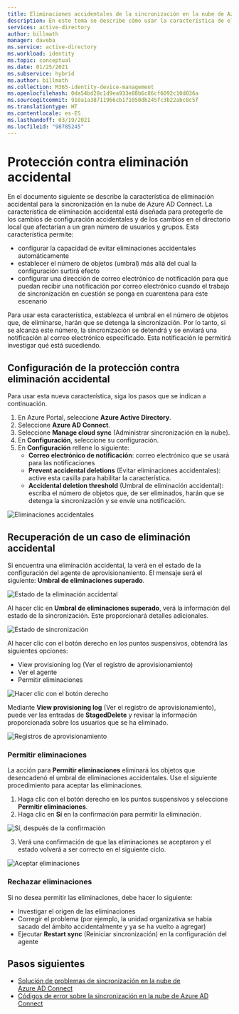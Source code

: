 ```yaml
---
title: Eliminaciones accidentales de la sincronización en la nube de Azure AD Connect
description: En este tema se describe cómo usar la característica de eliminación accidental para evitar eliminaciones.
services: active-directory
author: billmath
manager: daveba
ms.service: active-directory
ms.workload: identity
ms.topic: conceptual
ms.date: 01/25/2021
ms.subservice: hybrid
ms.author: billmath
ms.collection: M365-identity-device-management
ms.openlocfilehash: 0da54bd28c1d9ea933e88b6c86cf6092c10d036a
ms.sourcegitcommit: 910a1a38711966cb171050db245fc3b22abc8c5f
ms.translationtype: HT
ms.contentlocale: es-ES
ms.lasthandoff: 03/19/2021
ms.locfileid: "98785245"
---
```

# <a name="accidental-delete-prevention"></a>Protección contra eliminación accidental

En el documento siguiente se describe la característica de eliminación accidental para la sincronización en la nube de Azure AD Connect.  La característica de eliminación accidental está diseñada para protegerle de los cambios de configuración accidentales y de los cambios en el directorio local que afectarían a un gran número de usuarios y grupos.  Esta característica permite:

- configurar la capacidad de evitar eliminaciones accidentales automáticamente 
- establecer el número de objetos (umbral) más allá del cual la configuración surtirá efecto 
- configurar una dirección de correo electrónico de notificación para que puedan recibir una notificación por correo electrónico cuando el trabajo de sincronización en cuestión se ponga en cuarentena para este escenario 

Para usar esta característica, establezca el umbral en el número de objetos que, de eliminarse, harán que se detenga la sincronización.  Por lo tanto, si se alcanza este número, la sincronización se detendrá y se enviará una notificación al correo electrónico especificado.  Esta notificación le permitirá investigar qué está sucediendo.


## <a name="configure-accidental-delete-prevention"></a>Configuración de la protección contra eliminación accidental
Para usar esta nueva característica, siga los pasos que se indican a continuación.


1.  En Azure Portal, seleccione **Azure Active Directory**.
2.  Seleccione **Azure AD Connect**.
3.  Seleccione **Manage cloud sync** (Administrar sincronización en la nube).
4. En **Configuración**, seleccione su configuración.
5. En **Configuración** rellene lo siguiente:
    - **Correo electrónico de notificación**: correo electrónico que se usará para las notificaciones
    - **Prevent accidental deletions** (Evitar eliminaciones accidentales): active esta casilla para habilitar la característica.
    - **Accidental deletion threshold** (Umbral de eliminación accidental): escriba el número de objetos que, de ser eliminados, harán que se detenga la sincronización y se envíe una notificación.

![Eliminaciones accidentales](media/how-to-accidental-deletes/accident-1.png)

## <a name="recovering-from-an-accidental-delete-instance"></a>Recuperación de un caso de eliminación accidental
Si encuentra una eliminación accidental, la verá en el estado de la configuración del agente de aprovisionamiento.  El mensaje será el siguiente: **Umbral de eliminaciones superado**.
 
![Estado de la eliminación accidental](media/how-to-accidental-deletes/delete-1.png)

Al hacer clic en **Umbral de eliminaciones superado**, verá la información del estado de la sincronización.  Este proporcionará detalles adicionales. 
 
 ![Estado de sincronización](media/how-to-accidental-deletes/delete-2.png)

Al hacer clic con el botón derecho en los puntos suspensivos, obtendrá las siguientes opciones:
 - View provisioning log (Ver el registro de aprovisionamiento)
 - Ver el agente
 - Permitir eliminaciones

 ![Hacer clic con el botón derecho](media/how-to-accidental-deletes/delete-3.png)

Mediante **View provisioning log** (Ver el registro de aprovisionamiento), puede ver las entradas de **StagedDelete** y revisar la información proporcionada sobre los usuarios que se ha eliminado.
 
 ![Registros de aprovisionamiento](media/how-to-accidental-deletes/delete-7.png)

### <a name="allowing-deletes"></a>Permitir eliminaciones

La acción para **Permitir eliminaciones** eliminará los objetos que desencadenó el umbral de eliminaciones accidentales.  Use el siguiente procedimiento para aceptar las eliminaciones.  

1. Haga clic con el botón derecho en los puntos suspensivos y seleccione **Permitir eliminaciones**.
2. Haga clic en **Sí** en la confirmación para permitir la eliminación.
 
 ![Sí, después de la confirmación](media/how-to-accidental-deletes/delete-4.png)

3. Verá una confirmación de que las eliminaciones se aceptaron y el estado volverá a ser correcto en el siguiente ciclo. 
 
 ![Aceptar eliminaciones](media/how-to-accidental-deletes/delete-8.png)

### <a name="rejecting-deletions"></a>Rechazar eliminaciones

Si no desea permitir las eliminaciones, debe hacer lo siguiente:
- Investigar el origen de las eliminaciones
- Corregir el problema (por ejemplo, la unidad organizativa se había sacado del ámbito accidentalmente y ya se ha vuelto a agregar)
- Ejecutar **Restart sync** (Reiniciar sincronización) en la configuración del agente

## <a name="next-steps"></a>Pasos siguientes 

- [Solución de problemas de sincronización en la nube de Azure AD Connect](how-to-troubleshoot.md)
- [Códigos de error sobre la sincronización en la nube de Azure AD Connect](reference-error-codes.md)
 

